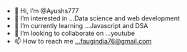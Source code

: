 - 👋 Hi, I’m @Ayushs777
- 👀 I’m interested in ...Data science and web development
- 🌱 I’m currently learning ...Javascript and DSA
- 💞️ I’m looking to collaborate on ...youtube 
- 📫 How to reach me ...faugindia76@gmail.com

<!---
Ayushk777/Ayushk777 is a ✨ special ✨ repository because its `README.md` (this file) appears on your GitHub profile.
You can click the Preview link to take a look at your changes.
--->
